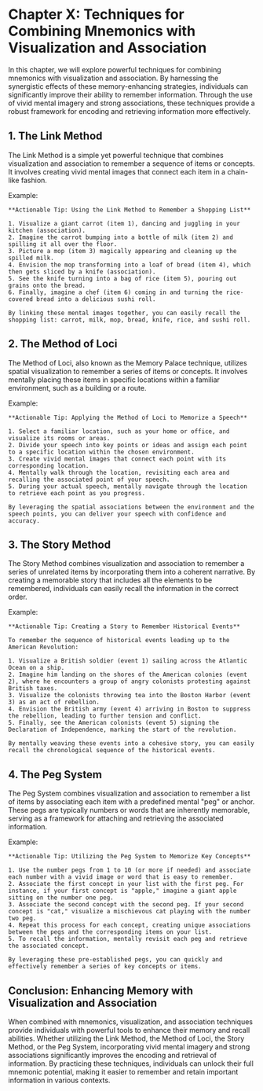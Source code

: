 Chapter X: Techniques for Combining Mnemonics with Visualization and Association
================================================================================

In this chapter, we will explore powerful techniques for combining mnemonics with visualization and association. By harnessing the synergistic effects of these memory-enhancing strategies, individuals can significantly improve their ability to remember information. Through the use of vivid mental imagery and strong associations, these techniques provide a robust framework for encoding and retrieving information more effectively.

**1. The Link Method**
----------------------

The Link Method is a simple yet powerful technique that combines visualization and association to remember a sequence of items or concepts. It involves creating vivid mental images that connect each item in a chain-like fashion.

Example:

    **Actionable Tip: Using the Link Method to Remember a Shopping List**

    1. Visualize a giant carrot (item 1), dancing and juggling in your kitchen (association).
    2. Imagine the carrot bumping into a bottle of milk (item 2) and spilling it all over the floor.
    3. Picture a mop (item 3) magically appearing and cleaning up the spilled milk.
    4. Envision the mop transforming into a loaf of bread (item 4), which then gets sliced by a knife (association).
    5. See the knife turning into a bag of rice (item 5), pouring out grains onto the bread.
    6. Finally, imagine a chef (item 6) coming in and turning the rice-covered bread into a delicious sushi roll.

    By linking these mental images together, you can easily recall the shopping list: carrot, milk, mop, bread, knife, rice, and sushi roll.

**2. The Method of Loci**
-------------------------

The Method of Loci, also known as the Memory Palace technique, utilizes spatial visualization to remember a series of items or concepts. It involves mentally placing these items in specific locations within a familiar environment, such as a building or a route.

Example:

    **Actionable Tip: Applying the Method of Loci to Memorize a Speech**

    1. Select a familiar location, such as your home or office, and visualize its rooms or areas.
    2. Divide your speech into key points or ideas and assign each point to a specific location within the chosen environment.
    3. Create vivid mental images that connect each point with its corresponding location.
    4. Mentally walk through the location, revisiting each area and recalling the associated point of your speech.
    5. During your actual speech, mentally navigate through the location to retrieve each point as you progress.

    By leveraging the spatial associations between the environment and the speech points, you can deliver your speech with confidence and accuracy.

**3. The Story Method**
-----------------------

The Story Method combines visualization and association to remember a series of unrelated items by incorporating them into a coherent narrative. By creating a memorable story that includes all the elements to be remembered, individuals can easily recall the information in the correct order.

Example:

    **Actionable Tip: Creating a Story to Remember Historical Events**

    To remember the sequence of historical events leading up to the American Revolution:

    1. Visualize a British soldier (event 1) sailing across the Atlantic Ocean on a ship.
    2. Imagine him landing on the shores of the American colonies (event 2), where he encounters a group of angry colonists protesting against British taxes.
    3. Visualize the colonists throwing tea into the Boston Harbor (event 3) as an act of rebellion.
    4. Envision the British army (event 4) arriving in Boston to suppress the rebellion, leading to further tension and conflict.
    5. Finally, see the American colonists (event 5) signing the Declaration of Independence, marking the start of the revolution.

    By mentally weaving these events into a cohesive story, you can easily recall the chronological sequence of the historical events.

**4. The Peg System**
---------------------

The Peg System combines visualization and association to remember a list of items by associating each item with a predefined mental "peg" or anchor. These pegs are typically numbers or words that are inherently memorable, serving as a framework for attaching and retrieving the associated information.

Example:

    **Actionable Tip: Utilizing the Peg System to Memorize Key Concepts**

    1. Use the number pegs from 1 to 10 (or more if needed) and associate each number with a vivid image or word that is easy to remember.
    2. Associate the first concept in your list with the first peg. For instance, if your first concept is "apple," imagine a giant apple sitting on the number one peg.
    3. Associate the second concept with the second peg. If your second concept is "cat," visualize a mischievous cat playing with the number two peg.
    4. Repeat this process for each concept, creating unique associations between the pegs and the corresponding items on your list.
    5. To recall the information, mentally revisit each peg and retrieve the associated concept.

    By leveraging these pre-established pegs, you can quickly and effectively remember a series of key concepts or items.

**Conclusion: Enhancing Memory with Visualization and Association**
-------------------------------------------------------------------

When combined with mnemonics, visualization, and association techniques provide individuals with powerful tools to enhance their memory and recall abilities. Whether utilizing the Link Method, the Method of Loci, the Story Method, or the Peg System, incorporating vivid mental imagery and strong associations significantly improves the encoding and retrieval of information. By practicing these techniques, individuals can unlock their full mnemonic potential, making it easier to remember and retain important information in various contexts.

